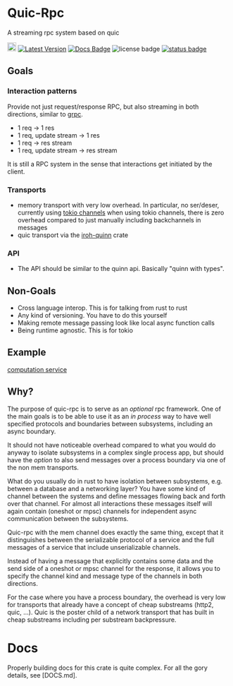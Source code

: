 # Quic-Rpc

A streaming rpc system based on quic

[<img src="https://img.shields.io/badge/github-quic_rpc-8da0cb?style=for-the-badge&labelColor=555555&logo=github" height="20" >][repo link] [![Latest Version]][crates.io] [![Docs Badge]][docs.rs] ![license badge] [![status badge]][status link]

[Latest Version]: https://img.shields.io/crates/v/quic-rpc.svg
[crates.io]: https://crates.io/crates/quic-rpc
[Docs Badge]: https://img.shields.io/badge/docs-docs.rs-green
[docs.rs]: https://docs.rs/quic-rpc
[license badge]: https://img.shields.io/crates/l/quic-rpc
[status badge]: https://github.com/n0-computer/quic-rpc/actions/workflows/rust.yml/badge.svg
[status link]: https://github.com/n0-computer/quic-rpc/actions/workflows/rust.yml
[repo link]: https://github.com/n0-computer/quic-rpc

## Goals

### Interaction patterns

Provide not just request/response RPC, but also streaming in both directions, similar to [grpc].

- 1 req -> 1 res
- 1 req, update stream -> 1 res
- 1 req -> res stream
- 1 req, update stream -> res stream

It is still a RPC system in the sense that interactions get initiated by the client.

### Transports

- memory transport with very low overhead. In particular, no ser/deser, currently using [tokio channels]
   when using tokio channels, there is zero overhead compared to just manually including backchannels in messages
- quic transport via the [iroh-quinn] crate

### API

- The API should be similar to the quinn api. Basically "quinn with types".

## Non-Goals

- Cross language interop. This is for talking from rust to rust
- Any kind of versioning. You have to do this yourself
- Making remote message passing look like local async function calls
- Being runtime agnostic. This is for tokio

## Example

[computation service](https://github.com/n0-computer/quic-rpc/blob/main/tests/math.rs)

## Why?

The purpose of quic-rpc is to serve as an *optional* rpc framework. One of the
main goals is to be able to use it as an *in process* way to have well specified
protocols and boundaries between subsystems, including an async boundary.

It should not have noticeable overhead compared to what you would do anyway to
isolate subsystems in a complex single process app, but should have the *option*
to also send messages over a process boundary via one of the non mem transports.

What do you usually do in rust to have isolation between subsystems, e.g.
between a database and a networking layer? You have some kind of
channel between the systems and define messages flowing back and forth over that
channel. For almost all interactions these messages itself will again contain
(oneshot or mpsc) channels for independent async communication between the
subsystems.

Quic-rpc with the mem channel does exactly the same thing, except that it
distinguishes between the serializable protocol of a service and the full
messages of a service that include unserializable channels.

Instead of having a message that explicitly contains some data and the send side
of a oneshot or mpsc channel for the response, it allows you to specify the
channel kind and message type of the channels in both directions.

For the case where you have a process boundary, the overhead is very low for
transports that already have a concept of cheap substreams (http2, quic, ...).
Quic is the poster child of a network transport that has built in cheap
substreams including per substream backpressure.

[iroh-quinn]: https://docs.rs/iroh-quinn/
[tokio channels]: https://docs.rs/tokio/latest/tokio/sync/index.html
[grpc]: https://grpc.io/

# Docs

Properly building docs for this crate is quite complex. For all the gory details,
see [DOCS.md].